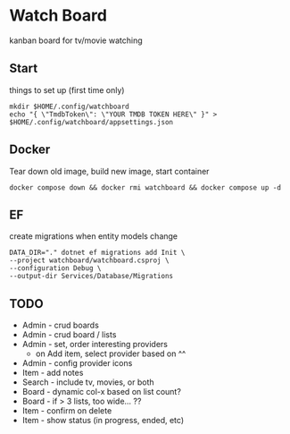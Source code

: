 # Watch Board

kanban board for tv/movie watching

## Start

things to set up (first time only)

```shell
mkdir $HOME/.config/watchboard
echo "{ \"TmdbToken\": \"YOUR TMDB TOKEN HERE\" }" > $HOME/.config/watchboard/appsettings.json
```

## Docker

Tear down old image, build new image, start container

```shell
docker compose down && docker rmi watchboard && docker compose up -d
```

## EF

create migrations when entity models change

```shell
DATA_DIR="." dotnet ef migrations add Init \
--project watchboard/watchboard.csproj \
--configuration Debug \
--output-dir Services/Database/Migrations
```

## TODO

- Admin - crud boards
- Admin - crud board / lists
- Admin - set, order interesting providers
  - on Add item, select provider based on ^^
- Admin - config provider icons
- Item - add notes
- Search - include tv, movies, or both
- Board - dynamic col-x based on list count?
- Board - if > 3 lists, too wide... ??
- Item - confirm on delete
- Item - show status (in progress, ended, etc)